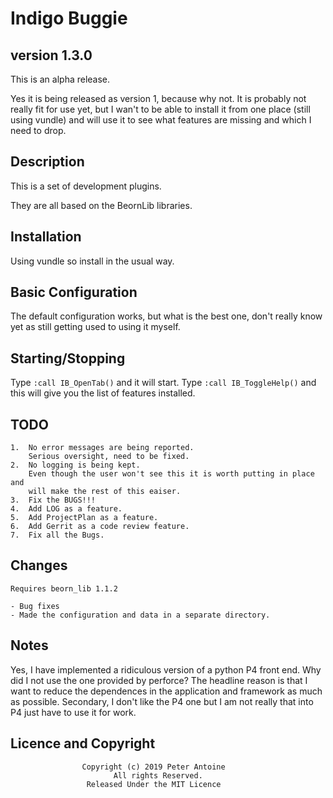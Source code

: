 # Indigo Buggie #
## version 1.3.0 ###

This is an alpha release.

Yes it is being released as version 1, because why not. It is probably not really
fit for use yet, but I wan't to be able to install it from one place (still using
vundle) and will use it to see what features are missing and which I need to drop.

## Description ##

This is a set of development plugins.

They are all based on the BeornLib libraries.

## Installation ##

Using vundle so install in the usual way.

## Basic Configuration ##

The default configuration works, but what is the best one, don't really know yet
as still getting used to using it myself.

## Starting/Stopping ##

Type `:call IB_OpenTab()` and it will start.
Type `:call IB_ToggleHelp()` and this will give you the list of features installed.

## TODO ##

	1.	No error messages are being reported.
		Serious oversight, need to be fixed.
	2.	No logging is being kept.
		Even though the user won't see this it is worth putting in place and
		will make the rest of this eaiser.
	3.	Fix the BUGS!!!
	4.  Add LOG as a feature.
	5.  Add ProjectPlan as a feature.
	6.  Add Gerrit as a code review feature.
	7.	Fix all the Bugs.

## Changes ##

	Requires beorn_lib 1.1.2

	- Bug fixes
	- Made the configuration and data in a separate directory.

## Notes ##

Yes, I have implemented a ridiculous version of a python P4 front end. Why did I not use
the one provided by perforce? The headline reason is that I want to reduce the dependences
in the application and framework as much as possible. Secondary, I don't like the P4 one
but I am not really that into P4 just have to use it for work.

## Licence and Copyright ##
                    Copyright (c) 2019 Peter Antoine
                           All rights Reserved.
                     Released Under the MIT Licence
